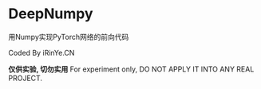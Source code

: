 # DeepNumpy
用Numpy实现PyTorch网络的前向代码

Coded By iRinYe.CN

**仅供实验, 切勿实用**
For experiment only, DO NOT APPLY IT INTO ANY REAL PROJECT.